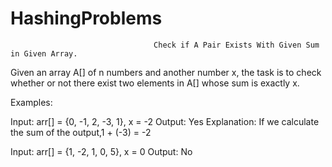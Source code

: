 # HashingProblems
                                    Check if A Pair Exists With Given Sum in Given Array.

Given an array A[] of n numbers and another number x, the task is to check whether or not there exist two elements in A[] whose sum is exactly x. 

Examples: 

Input: arr[] = {0, -1, 2, -3, 1}, x = -2
Output: Yes
Explanation:  If we calculate the sum of the output,1 + (-3) = -2

Input: arr[] = {1, -2, 1, 0, 5}, x = 0
Output: No